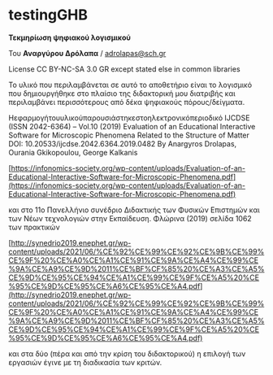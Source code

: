 # testingGHB

**Τεκμηρίωση ψηφιακού λογισμικού**

Του **Αναργύρου Δρόλαπα** / adrolapas@sch.gr

License CC BY-NC-SA 3.0 GR except stated else in common libraries 

Το υλικό που περιλαμβάνεται σε αυτό το αποθετήριο είναι το λογισμικό που δημιουργήθηκε στο πλαίσιο της διδακτορική μου διατριβής και περιλαμβάνει περισσότερους από δέκα ψηφιακούς πόρους/δείγματα.

Ηεφαρμογήτουυλικούπαρουσιάστηκεστοηλεκτρονικόπεριοδικό IJCDSE (ISSN 2042-6364) – Vol.10 (2019) Evaluation of an Educational Interactive Software for Microscopic Phenomena Related to the Structure of Matter DOI: 10.20533/ijcdse.2042.6364.2019.0482 By Anargyros Drolapas, Ourania Gkikopoulou, George Kalkanis

[https://infonomics-society.org/wp-content/uploads/Evaluation-of-an-Educational-Interactive-Software-for-Microscopic-Phenomena.pdf](https://infonomics-society.org/wp-content/uploads/Evaluation-of-an-Educational-Interactive-Software-for-Microscopic-Phenomena.pdf)

και στο 11ο Πανελλήνιο συνέδριο Διδακτικής των Φυσικών Επιστημών και των Νέων τεχνολογιών στην Εκπαίδευση. Φλώρινα (2019) σελίδα 1062 των πρακτικών

[http://synedrio2019.enephet.gr/wp-content/uploads/2021/06/%CE%92%CE%99%CE%92%CE%9B%CE%99%CE%9F%20%CE%A0%CE%A1%CE%91%CE%9A%CE%A4%CE%99%CE%9A%CE%A9%CE%9D%2011%CE%BF%CF%85%20%CE%A3%CE%A5%CE%9D%CE%95%CE%94%CE%A1%CE%99%CE%9F%CE%A5%20%CE%95%CE%9D%CE%95%CE%A6%CE%95%CE%A4.pdf](http://synedrio2019.enephet.gr/wp-content/uploads/2021/06/%CE%92%CE%99%CE%92%CE%9B%CE%99%CE%9F%20%CE%A0%CE%A1%CE%91%CE%9A%CE%A4%CE%99%CE%9A%CE%A9%CE%9D%2011%CE%BF%CF%85%20%CE%A3%CE%A5%CE%9D%CE%95%CE%94%CE%A1%CE%99%CE%9F%CE%A5%20%CE%95%CE%9D%CE%95%CE%A6%CE%95%CE%A4.pdf)

και στα δύο (πέρα και από την κρίση του διδακτορικού) η επιλογή των εργασιών έγινε με τη διαδικασία των κριτών.



